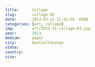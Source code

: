 ```yaml
---
title:  	Collage
slug:		collage-03
date:   	2013-03-11 11:43:56 -0500
categories: [art, collage]
img:		art/2013-11-collage-03.jpg
year:		2013
medium:		paper
city:		Quetzaltenango
state:
country:
size:
---
```

